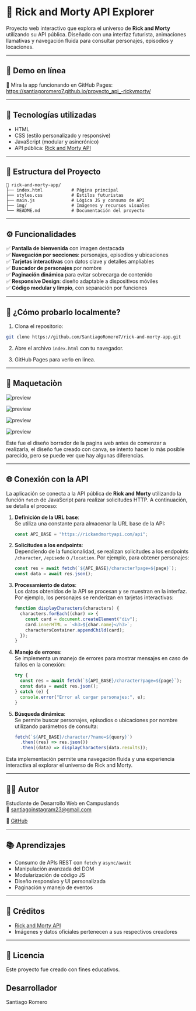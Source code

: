 # 🌌 Rick and Morty API Explorer

Proyecto web interactivo que explora el universo de **Rick and Morty** utilizando su API pública. Diseñado con una interfaz futurista, animaciones llamativas y navegación fluida para consultar personajes, episodios y locaciones.

---

## 🔗 Demo en línea

📲 Mira la app funcionando en GitHub Pages:  
https://santiagoromero7.github.io/proyecto_api_-rickymorty/

---

## 🧰 Tecnologías utilizadas

- HTML
- CSS (estilo personalizado y responsive)
- JavaScript (modular y asincrónico)
- API pública: [Rick and Morty API](https://rickandmortyapi.com/)

---

## 📁 Estructura del Proyecto

```
📂 rick-and-morty-app/
├── index.html           # Página principal
├── styles.css           # Estilos futuristas
├── main.js              # Lógica JS y consumo de API
├── img/                 # Imágenes y recursos visuales
└── README.md            # Documentación del proyecto
```

---

## ⚙️ Funcionalidades

✅ **Pantalla de bienvenida** con imagen destacada  
✅ **Navegación por secciones**: personajes, episodios y ubicaciones  
✅ **Tarjetas interactivas** con datos clave y detalles ampliables  
✅ **Buscador de personajes** por nombre  
✅ **Paginación dinámica** para evitar sobrecarga de contenido  
✅ **Responsive Design**: diseño adaptable a dispositivos móviles  
✅ **Código modular y limpio**, con separación por funciones

---

## 🧪 ¿Cómo probarlo localmente?

1. Clona el repositorio:

```bash
git clone https://github.com/SantiagoRomero7/rick-and-morty-app.git
```

2. Abre el archivo `index.html` con tu navegador.

3. GitHub Pages para verlo en línea.

---

## 📸 Maquetaciòn 

![preview](./img/image.png)

![preview](./img/image-1.png)

![preview](./img/imagenn2.png)

![preview](./img/imagenn3.png)

Este fue el diseño borrador de la pagina web antes de comenzar a realizarla, el diseño fue creado con canva, se intento hacer lo màs posible parecido, pero se puede ver que hay algunas diferencias.


---

## 🌐 Conexión con la API

La aplicación se conecta a la API pública de **Rick and Morty** utilizando la función `fetch` de JavaScript para realizar solicitudes HTTP. A continuación, se detalla el proceso:

1. **Definición de la URL base**:  
   Se utiliza una constante para almacenar la URL base de la API:  
   ```javascript
   const API_BASE = "https://rickandmortyapi.com/api";
   ```

2. **Solicitudes a los endpoints**:  
   Dependiendo de la funcionalidad, se realizan solicitudes a los endpoints `/character`, `/episode` o `/location`. Por ejemplo, para obtener personajes:  
   ```javascript
   const res = await fetch(`${API_BASE}/character?page=${page}`);
   const data = await res.json();
   ```

3. **Procesamiento de datos**:  
   Los datos obtenidos de la API se procesan y se muestran en la interfaz. Por ejemplo, los personajes se renderizan en tarjetas interactivas:  
   ```javascript
   function displayCharacters(characters) {
     characters.forEach((char) => {
       const card = document.createElement("div");
       card.innerHTML = `<h3>${char.name}</h3>`;
       charactersContainer.appendChild(card);
     });
   }
   ```

4. **Manejo de errores**:  
   Se implementa un manejo de errores para mostrar mensajes en caso de fallos en la conexión:  
   ```javascript
   try {
     const res = await fetch(`${API_BASE}/character?page=${page}`);
     const data = await res.json();
   } catch (e) {
     console.error("Error al cargar personajes:", e);
   }
   ```

5. **Búsqueda dinámica**:  
   Se permite buscar personajes, episodios o ubicaciones por nombre utilizando parámetros de consulta:  
   ```javascript
   fetch(`${API_BASE}/character/?name=${query}`)
     .then((res) => res.json())
     .then((data) => displayCharacters(data.results));
   ```

Esta implementación permite una navegación fluida y una experiencia interactiva al explorar el universo de Rick and Morty.

---

## 👨‍💻 Autor

Estudiante de Desarrollo Web en Campuslands  
📧 santiagoinstagram23@gmail.com 

💼 [GitHub](https://github.com/SantiagoRomero7)

---

## 📚 Aprendizajes

- Consumo de APIs REST con `fetch` y `async/await`
- Manipulación avanzada del DOM
- Modularización de código JS
- Diseño responsivo y UI personalizada
- Paginación y manejo de eventos

---

## 🧠 Créditos

- [Rick and Morty API](https://rickandmortyapi.com/)
- Imágenes y datos oficiales pertenecen a sus respectivos creadores

---

## 📄 Licencia

Este proyecto fue creado con fines educativos.  

## Desarrollador 

Santiago Romero 

